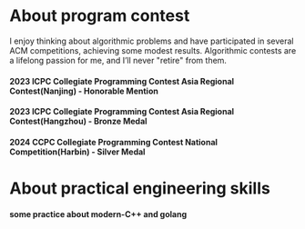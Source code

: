 # About program contest
I enjoy thinking about algorithmic problems and have participated in several ACM competitions, achieving some modest results. Algorithmic contests are a lifelong passion for me, and I’ll never "retire" from them.

#### 2023 ICPC Collegiate Programming Contest Asia Regional Contest(Nanjing) - Honorable Mention

#### 2023 ICPC Collegiate Programming Contest Asia Regional Contest(Hangzhou) - Bronze Medal

#### 2024 CCPC Collegiate Programming Contest National Competition(Harbin) - Silver Medal

# About practical engineering skills
#### some practice about modern-C++ and golang
